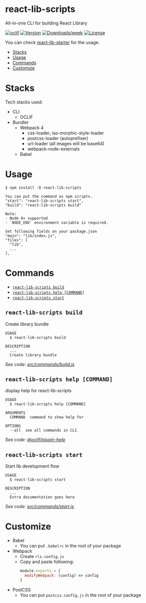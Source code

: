react-lib-scripts
=================

All-in-one CLI for building React Library

[![oclif](https://img.shields.io/badge/cli-oclif-brightgreen.svg)](https://oclif.io)
[![Version](https://img.shields.io/npm/v/react-lib-scripts.svg)](https://npmjs.org/package/react-lib-scripts)
[![Downloads/week](https://img.shields.io/npm/dw/react-lib-scripts.svg)](https://npmjs.org/package/react-lib-scripts)
[![License](https://img.shields.io/npm/l/react-lib-scripts.svg)](https://github.com/antonybudianto/react-lib-scripts/blob/master/package.json)

You can check [react-lib-starter](https://github.com/antonybudianto/react-lib-starter) for the usage.

<!-- toc -->
* [Stacks](#stacks)
* [Usage](#usage)
* [Commands](#commands)
* [Customize](#customize)
<!-- tocstop -->
# Stacks
Tech stacks used:
- CLI
  - OCLIF
- Bundler
  - Webpack 4
    - css-loader, iso-morphic-style-loader
    - postcss-loader (autoprefixer)
    - url-loader (all images will be base64)
    - webpack-node-externals
  - Babel

# Usage
```sh-session
$ npm install -D react-lib-scripts
```

```
You can put the command as npm scripts.
"start": "react-lib-scripts start",
"build": "react-lib-scripts build"

Note:
- Node 8+ supported
- `NODE_ENV` environment variable is required.
```

```
Set following fields on your package.json
"main": "lib/index.js",
"files": [
  "lib",
  ...
],
```

# Commands
<!-- commands -->
* [`react-lib-scripts build`](#react-lib-scripts-build)
* [`react-lib-scripts help [COMMAND]`](#react-lib-scripts-help-command)
* [`react-lib-scripts start`](#react-lib-scripts-start)

## `react-lib-scripts build`

Create library bundle

```
USAGE
  $ react-lib-scripts build

DESCRIPTION
  ...
  Create library bundle
```

_See code: [src/commands/build.js](https://github.com/antonybudianto/react-lib-scripts/blob/v0.0.17/src/commands/build.js)_

## `react-lib-scripts help [COMMAND]`

display help for react-lib-scripts

```
USAGE
  $ react-lib-scripts help [COMMAND]

ARGUMENTS
  COMMAND  command to show help for

OPTIONS
  --all  see all commands in CLI
```

_See code: [@oclif/plugin-help](https://github.com/oclif/plugin-help/blob/v2.0.5/src/commands/help.ts)_

## `react-lib-scripts start`

Start lib development flow

```
USAGE
  $ react-lib-scripts start

DESCRIPTION
  ...
  Extra documentation goes here
```

_See code: [src/commands/start.js](https://github.com/antonybudianto/react-lib-scripts/blob/v0.0.17/src/commands/start.js)_
<!-- commandsstop -->
# Customize
- Babel
  - You can put `.babelrc` in the root of your package
- Webpack
  - Create `rls.config.js`
  - Copy and paste following:
    ```js
    module.exports = {
      modifyWebpack: (config) => config
    }
    ```
- PostCSS
  - You can put `postcss.config.js` in the root of your package
